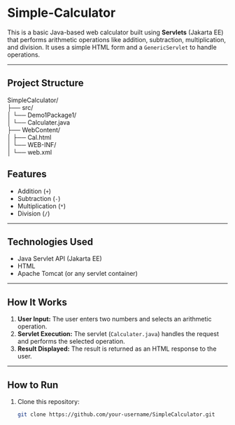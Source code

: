 # Simple-Calculator

This is a basic Java-based web calculator built using **Servlets** (Jakarta EE) that performs arithmetic operations like addition, subtraction, multiplication, and division. It uses a simple HTML form and a `GenericServlet` to handle operations.

---

## Project Structure
SimpleCalculator/ <br>
├── src/  <br>
│ └── Demo1Package1/  <br>
│ └── Calculater.java <br>
├── WebContent/  <br>
│ ├── Cal.html  <br>
│ └── WEB-INF/  <br>
│ └── web.xml   <br>



##  Features

- Addition (`+`)
- Subtraction (`-`)
- Multiplication (`*`)
- Division (`/`)

---

##  Technologies Used

- Java Servlet API (Jakarta EE)
- HTML
- Apache Tomcat (or any servlet container)

---

## How It Works

1. **User Input:** The user enters two numbers and selects an arithmetic operation.
2. **Servlet Execution:** The servlet (`Calculater.java`) handles the request and performs the selected operation.
3. **Result Displayed:** The result is returned as an HTML response to the user.

---

## How to Run

1. Clone this repository:
   ```bash
   git clone https://github.com/your-username/SimpleCalculator.git

